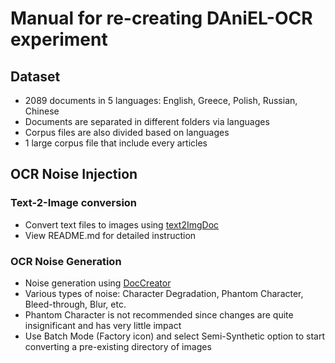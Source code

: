 # Manual for re-creating DAniEL-OCR experiment

## Dataset

* 2089 documents in 5 languages: English, Greece, Polish, Russian, Chinese
* Documents are separated in different folders via languages 
* Corpus files are also divided based on languages
* 1 large corpus file that include every articles

## OCR Noise Injection

### Text-2-Image conversion

* Convert text files to images using [text2ImgDoc](https://github.com/nnkhoa/text2ImgDoc)
* View README.md for detailed instruction

### OCR Noise Generation

* Noise generation using [DocCreator](https://doc-creator.labri.fr/)
* Various types of noise: Character Degradation, Phantom Character, Bleed-through, Blur, etc.
* Phantom Character is not recommended since changes are quite insignificant and has very little impact
* Use Batch Mode (Factory icon) and select Semi-Synthetic option to start converting a pre-existing directory of images

